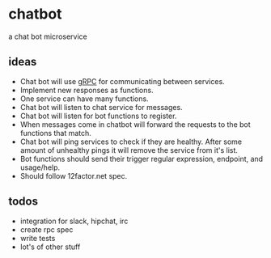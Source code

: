 # chatbot
a chat bot microservice

## ideas

* Chat bot will use [gRPC][grpc] for communicating between services.
* Implement new responses as functions.
* One service can have many functions.
* Chat bot will listen to chat service for messages.
* Chat bot will listen for bot functions to register.
* When messages come in chatbot will forward the requests to the bot functions
  that match.
* Chat bot will ping services to check if they are healthy. After some amount
  of unhealthy pings it will remove the service from it's list.
* Bot functions should send their trigger regular expression, endpoint, and usage/help.
* Should follow 12factor.net spec.

## todos

* integration for slack, hipchat, irc
* create rpc spec
* write tests
* lot's of other stuff

[grpc]: http://grpc.io 
